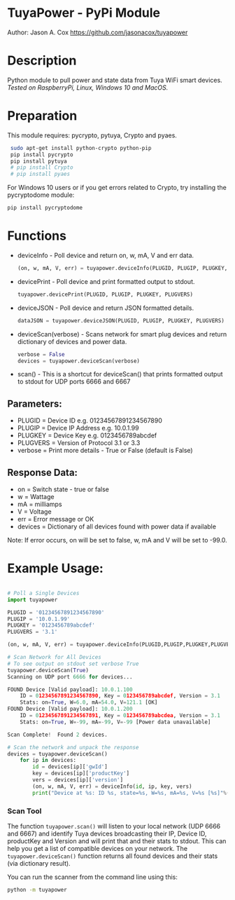 # TuyaPower - PyPi Module
Author: Jason A. Cox 
https://github.com/jasonacox/tuyapower

# Description
Python module to pull power and state data from Tuya WiFi smart devices.  _Tested on RaspberryPi, Linux, Windows 10 and MacOS._ 

# Preparation
This module requires: pycrypto, pytuya, Crypto and pyaes.

```bash
 sudo apt-get install python-crypto python-pip		
 pip install pycrypto
 pip install pytuya
 # pip install Crypto		
 # pip install pyaes		
```
 For Windows 10 users or if you get errors related to Crypto, try installing the pycryptodome module:
 ```bash
 pip install pycryptodome
 ```
 
# Functions
* deviceInfo - Poll device and return on, w, mA, V and err data.
    ```python
    (on, w, mA, V, err) = tuyapower.deviceInfo(PLUGID, PLUGIP, PLUGKEY, PLUGVERS)
    ```
* devicePrint - Poll device and print formatted output to stdout.
    ```python
    tuyapower.devicePrint(PLUGID, PLUGIP, PLUGKEY, PLUGVERS)
    ```
* deviceJSON - Poll device and return JSON formatted details.
    ```python
    dataJSON = tuyapower.deviceJSON(PLUGID, PLUGIP, PLUGKEY, PLUGVERS)
    ```
* deviceScan(verbose) - Scans network for smart plug devices and return dictionary of devices and power data.
    ```python
    verbose = False
    devices = tuyapower.deviceScan(verbose)
    ```
* scan() - This is a shortcut for deviceScan() that prints formatted output to stdout for UDP ports 6666 and 6667

## Parameters:
* PLUGID = Device ID e.g. 01234567891234567890
* PLUGIP = Device IP Address e.g. 10.0.1.99
* PLUGKEY = Device Key e.g. 0123456789abcdef
* PLUGVERS = Version of Protocol 3.1 or 3.3
* verbose = Print more details - True or False (default is False)
 
## Response Data: 
* on = Switch state - true or false
* w = Wattage 
* mA = milliamps 
* V = Voltage 
* err = Error message or OK
* devices = Dictionary of all devices found with power data if available

Note: If error occurs, on will be set to false, w, mA and V will be set to -99.0.

# Example Usage:
```python

# Poll a Single Devices
import tuyapower

PLUGID = '01234567891234567890'
PLUGIP = '10.0.1.99'
PLUGKEY = '0123456789abcdef'
PLUGVERS = '3.1'

(on, w, mA, V, err) = tuyapower.deviceInfo(PLUGID,PLUGIP,PLUGKEY,PLUGVERS)

# Scan Network for All Devices
# To see output on stdout set verbose True
tuyapower.deviceScan(True)
Scanning on UDP port 6666 for devices...

FOUND Device [Valid payload]: 10.0.1.100
    ID = 01234567891234567890, Key = 0123456789abcdef, Version = 3.1
    Stats: on=True, W=6.0, mA=54.0, V=121.1 [OK]
FOUND Device [Valid payload]: 10.0.1.200
    ID = 01234567891234567891, Key = 0123456789abcdea, Version = 3.1
    Stats: on=True, W=-99, mA=-99, V=-99 [Power data unavailable]

Scan Complete!  Found 2 devices.

# Scan the network and unpack the response 
devices = tuyapower.deviceScan()
    for ip in devices:
        id = devices[ip]['gwId']
        key = devices[ip]['productKey']
        vers = devices[ip]['version']
        (on, w, mA, V, err) = deviceInfo(id, ip, key, vers)
        print("Device at %s: ID %s, state=%s, W=%s, mA=%s, V=%s [%s]"%(ip,id,on,w,mA,V,err))
```

### Scan Tool 
The function `tuyapower.scan()` will listen to your local network (UDP 6666 and 6667) and identify Tuya devices broadcasting their IP, Device ID, productKey and Version and will print that and their stats to stdout.  This can help you get a list of compatible devices on your network. The `tuyapower.deviceScan()` function returns all found devices and their stats (via dictionary result).

You can run the scanner from the command line using this:
```bash
python -m tuyapower
```